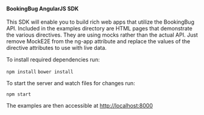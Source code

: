 #### BookingBug AngularJS SDK

This SDK will enable you to build rich web apps that utilize the BookingBug
API. Included in the examples directory are HTML pages that demonstrate the
various directives. They are using mocks rather than the actual API. Just
remove MockE2E from the ng-app attribute and replace the values of the
directive attributes to use with live data.

To install required dependencies run:

`npm install`
`bower install`

To start the server and watch files for changes run:

`npm start`

The examples are then accessible at [http://localhost:8000](http://localhost:8000)
